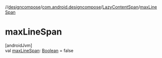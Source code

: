 //[designcompose](../../../index.md)/[com.android.designcompose](../index.md)/[LazyContentSpan](index.md)/[maxLineSpan](max-line-span.md)

# maxLineSpan

[androidJvm]\
val [maxLineSpan](max-line-span.md): [Boolean](https://kotlinlang.org/api/latest/jvm/stdlib/kotlin/-boolean/index.html) = false
